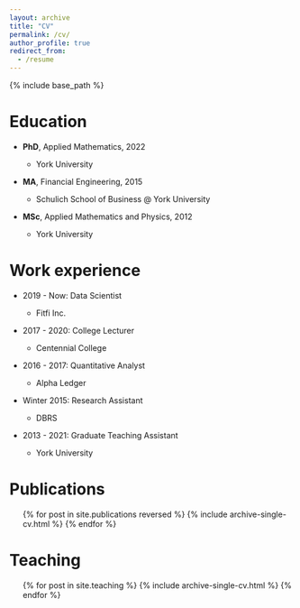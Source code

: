 ```yaml
---
layout: archive
title: "CV"
permalink: /cv/
author_profile: true
redirect_from:
  - /resume
---
```


{% include base_path %}

Education
======
* **PhD**, Applied Mathematics, 2022
  * York University

* **MA**, Financial Engineering, 2015
  * Schulich School of Business @ York University

* **MSc**, Applied Mathematics and Physics, 2012
  * York University


Work experience
======
* 2019 - Now: Data Scientist
  * Fitfi Inc.

* 2017 - 2020: College Lecturer
  * Centennial College

* 2016 - 2017: Quantitative Analyst
  * Alpha Ledger

* Winter 2015: Research Assistant
  * DBRS

* 2013 - 2021: Graduate Teaching Assistant
  * York University
  
<!-- Skills
======
* Skill 1
* Skill 2
  * Sub-skill 2.1
  * Sub-skill 2.2
  * Sub-skill 2.3
* Skill 3 -->

Publications
======
  <ul>{% for post in site.publications reversed %}
    {% include archive-single-cv.html %}
  {% endfor %}</ul>
  
<!-- Talks
======
  <ul>{% for post in site.talks %}
    {% include archive-single-talk-cv.html %}
  {% endfor %}</ul> -->
  
Teaching
======
  <ul>{% for post in site.teaching %}
    {% include archive-single-cv.html %}
  {% endfor %}</ul>
  
<!-- Service and leadership
======
* Currently signed in to 43 different slack teams -->
